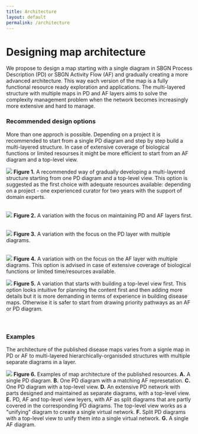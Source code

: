 ```yaml
---
title: Architecture
layout: default
permalink: /architecture
---
```


# Designing map architecture

We propose to design a map starting with a single diagram in SBGN Process Description (PD) or SBGN Activity Flow (AF) and gradually creating a more advanced architecture. This way each version of the map is a fully functional resource ready exploration and applications. The multi-layered structure with multiple maps in PD and AF layers aims to solve the complexity management problem when the network becomes increasingly more extensive and hard to manage.

### Recommended design options

More than one approch is possible. Depending on a project it is recommended to start from a single PD diagram and step by step build a multi-layered structure. In case of extensive coverage of biological functions or limited resourses it might be more efficient to start from an AF diagram and a top-level view.

![](../images/guidelines/design1.png)
**Figure 1.** A recommended way of gradually developing a multi-layered structure starting from one PD diagram and a top-level view. This option is suggested as the first choice with adequate resources available: depending on a project - one experienced curator for two years with the support of domain experts.
<br/>
<br/> 

![](../images/guidelines/afpd.png)
**Figure 2.** A variation with the focus on maintaining PD and AF layers first.
<br/>
<br/>

![](../images/guidelines/design2.png)
**Figure 3.** A variation with the focus on the PD layer with multiple diagrams.
<br/>
<br/>

![](../images/guidelines/design3.png)
**Figure 4.** A variation with on the focus on the AF layer with multiple diagrams. This option is advised in case of extensive coverage of biological functions or limited time/resources available.
<br/>

![](../images/guidelines/top.png)
**Figure 5.** A variation that starts with building a top-level view first. This option looks intuitive for planning the content first and then adding more details but it is more demanding in terms of experience in building disease maps. Otherwise it is safer to start from drawing priority pathways as an AF or PD diagram.
<br/>
<br/>
<br/>

### Examples

The architecture of the published disease maps varies from a signle map in PD or AF to multi-layered hierarchically-organisded structures with multiple separate diagrams in a layer. 

![](../images/guidelines/7maps.png)
**Figure 6.** Examples of map architecture of the published resources. **A.** A single PD diagram. **B.** One PD diagram with a matching AF represetation. **C.** One PD diagram with a top-level view. **D.** An extensive PD network with parts designed and maintained as separate diagrams, with a top-level view. 
**E.** PD, AF and top-level view leyers, with AF as split diagrams that are partly covered in the corresponding PD diagrams. The top-level view works as a "unifying" diagram to create a single virtual network. **F.** Split PD diagrams with a top-level view to unify them into a single virtual network. **G.**  A single AF diagram. 
